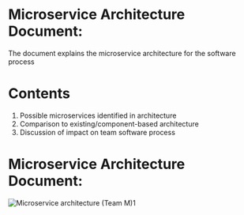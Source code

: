 # Microservice Architecture Document:

The document explains the microservice architecture for the software process

# Contents
1) Possible microservices identified in architecture
2) Comparison to existing/component-based architecture
3) Discussion of impact on team software process

# Microservice Architecture Document:

![Microservice architecture (Team M)1 ](https://github.com/CS2005F23/term-project-teamm/assets/144711080/e235850c-ca36-49fb-9a81-9b4fdd70c8db)
